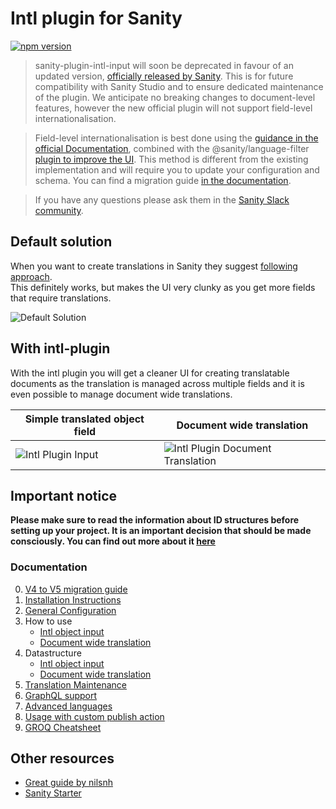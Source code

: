 # Intl plugin for Sanity
[![npm version](https://img.shields.io/npm/v/sanity-plugin-intl-input.svg?style=flat)](https://www.npmjs.com/package/sanity-plugin-intl-input)

> sanity-plugin-intl-input will soon be deprecated in favour of an updated version, [officially released by Sanity](https://github.com/sanity-io/document-internationalization). This is for future compatibility with Sanity Studio and to ensure dedicated maintenance of the plugin. We anticipate no breaking changes to document-level features, however the new official plugin will not support field-level internationalisation.

> Field-level internationalisation is best done using the [guidance in the official Documentation](https://www.sanity.io/docs/localization#cd568b11a09c), combined with the @sanity/language-filter [plugin to improve the UI](https://www.npmjs.com/package/@sanity/language-filter). This method is different from the existing implementation and will require you to update your configuration and schema. You can find a migration guide [in the documentation](docs/object-level-migration.md).

> If you have any questions please ask them in the [Sanity Slack community](https://slack.sanity.io/).


## Default solution
When you want to create translations in Sanity they suggest [following approach](https://www.sanity.io/docs/localization).  
This definitely works, but makes the UI very clunky as you get more fields that require translations.  

![Default Solution](https://raw.githubusercontent.com/LiamMartens/sanity-plugin-intl-input/master/docs/img/default-solution.gif)  

## With intl-plugin
With the intl plugin you will get a cleaner UI for creating translatable documents as the translation is managed across multiple fields and it is even possible to manage document wide translations.  

| Simple translated object field | Document wide translation |
|-|-|
|![Intl Plugin Input](https://raw.githubusercontent.com/LiamMartens/sanity-plugin-intl-input/master/docs/img/intl-plugin.gif)|![Intl Plugin Document Translation](https://raw.githubusercontent.com/LiamMartens/sanity-plugin-intl-input/master/docs/img/intl-plugin-document.gif)|

## Important notice
**Please make sure to read the information about ID structures before setting up your project. It is an important decision that should be made consciously. You can find out more about it [here](docs/important-configuration.md)**

### Documentation
0. [V4 to V5 migration guide](docs/v4-v5-migration.md)
1. [Installation Instructions](docs/installation.md)
2. [General Configuration](docs/general-configuration.md)
3. How to use
    - [Intl object input](docs/usage-intl-object.md)
    - [Document wide translation](docs/usage-intl-doc.md)
4. Datastructure
    - [Intl object input](docs/datastructure-intl-object.md)
    - [Document wide translation](docs/datastructure-intl-doc.md)
5. [Translation Maintenance](docs/translation-maintenance.md)
6. [GraphQL support](docs/graphql-intl-doc.md)
7. [Advanced languages](docs/advanced-languages.md)
8. [Usage with custom publish action](docs/usage-with-custom-publish.md)
9. [GROQ Cheatsheet](/docs/groq-cheatsheet.md)
## Other resources
* [Great guide by nilsnh](https://nilsnh.no/2021/08/22/guide-localizing-sanity-cms-with-the-intl-input-plugin/)
* [Sanity Starter](https://www.sanity.io/create?template=sanity-io%2Fsanity-template-translation-examples)
